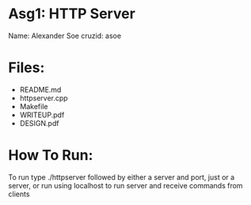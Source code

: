 # Asg1: HTTP Server
Name: Alexander Soe
cruzid: asoe

# Files:
  - README.md
  - httpserver.cpp
  - Makefile
  - WRITEUP.pdf
  - DESIGN.pdf
 
# How To Run:
To run type ./httpserver followed by either a server and port, just or a server,
or run using localhost to run server and receive commands from clients







